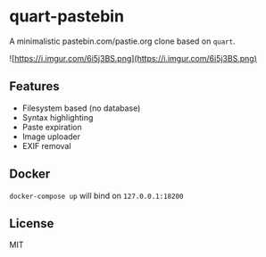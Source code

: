 quart-pastebin
============

A minimalistic pastebin.com/pastie.org clone based on `quart`.

![https://i.imgur.com/6i5j3BS.png](https://i.imgur.com/6i5j3BS.png)

## Features

- Filesystem based (no database)
- Syntax highlighting
- Paste expiration
- Image uploader
- EXIF removal

## Docker

`docker-compose up` will bind on `127.0.0.1:18200`

## License

MIT
